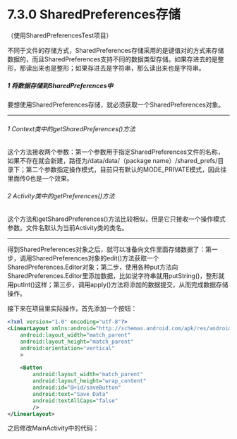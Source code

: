 # 7.3.0 SharedPreferences存储

（使用SharedPreferencesTest项目）

不同于文件的存储方式，SharedPreferences存储采用的是键值对的方式来存储数据的，而且SharedPreferences支持不同的数据类型存储。如果存进去的是整形，那读出来也是整形；如果存进去是字符串，那么读出来也是字符串。

##### 1 将数据存储到SharedPreferences中

要想使用SharedPreferences存储，就必须获取一个SharedPreferences对象。

---

###### 1 Context类中的getSharedPreferences()方法

这个方法接收两个参数：第一个参数用于指定SharedPreferences文件的名称，如果不存在就会新建，路径为/data/data/（package name）/shared_prefs/目录下；第二个参数指定操作模式，目前只有默认的MODE_PRIVATE模式，因此往里面传0也是一个效果。

###### 2 Activity类中的getPreferences()方法

这个方法和getSharedPreferences()方法比较相似，但是它只接收一个操作模式参数。文件名默认为当前Activity类的类名。

---

得到SharedPreferences对象之后，就可以准备向文件里面存储数据了：第一步，调用SharedPreferences对象的edit()方法获取一个SharedPreferences.Editor对象；第二步，使用各种put方法向SharedPreferences.Editor里添加数据，比如说字符串就用putString()，整形就用putInt()这样；第三步，调用apply()方法将添加的数据提交，从而完成数据存储操作。

接下来在项目里实际操作，首先添加一个按钮：

```xml
<?xml version="1.0" encoding="utf-8"?>
<LinearLayout xmlns:android="http://schemas.android.com/apk/res/android"
    android:layout_width="match_parent"
    android:layout_height="match_parent"
    android:orientation="vertical"
    >
  
    <Button
        android:layout_width="match_parent"
        android:layout_height="wrap_content"
        android:id="@+id/saveButton"
        android:text="Save Data"
        android:textAllCaps="false"
        />
</LinearLayout>
```

之后修改MainActivity中的代码：

